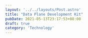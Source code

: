 ```yaml
---
layout: '../../layouts/Post.astro'
title: "Data Plane Development Kit"
pubDate: 2021-05-13T23:17:53+08:00
draft: true
category: 'Technology'
---
```


